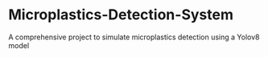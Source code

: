 # Microplastics-Detection-System
A comprehensive project to simulate microplastics detection using a Yolov8 model
